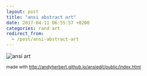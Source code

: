 ```yaml
---
layout: post
title: "ansi abstract art"
date: 2017-04-11 06:55:57 +0200
categories: rand art
redirect_from:
  - /post/ansi-abstract-art
---
```


![ansi art](https://public.stigok.com/s42/img/Untitled.png)

<small>made with <http://andyherbert.github.io/ansiedit/public/index.html></small>